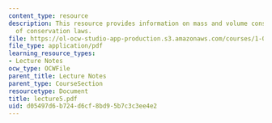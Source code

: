 ```yaml
---
content_type: resource
description: This resource provides information on mass and volume conservation, nature
  of conservation laws.
file: https://ol-ocw-studio-app-production.s3.amazonaws.com/courses/1-060-engineering-mechanics-ii-spring-2006/d05497d6b724d6cf8bd95b7c3c3ee4e2_lecture5.pdf
file_type: application/pdf
learning_resource_types:
- Lecture Notes
ocw_type: OCWFile
parent_title: Lecture Notes
parent_type: CourseSection
resourcetype: Document
title: lecture5.pdf
uid: d05497d6-b724-d6cf-8bd9-5b7c3c3ee4e2
---
```

